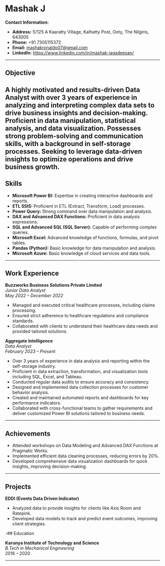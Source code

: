 # Mashak J

**Contact Information:**
- **Address:** 5/125 A Kaaratty Village, Kalhatty Post, Ooty, The Nilgiris, 643005
- **Phone:** +91 7305115372
- **Email:** [mashakronaldo07@gmail.com](mailto:mashakronaldo07@gmail.com)
- **LinkedIn:** https://www.linkedin.com/in/mashak-jagadeesan/

---

## Objective

A highly motivated and results-driven Data Analyst with over 3 years of experience in analyzing and interpreting complex data sets to drive business insights and decision-making. Proficient in data manipulation, statistical analysis, and data visualization. Possesses strong problem-solving and communication skills, with a background in self-storage processes. Seeking to leverage data-driven insights to optimize operations and drive business growth.
---


## Skills

- **Microsoft Power BI:** Expertise in creating interactive dashboards and reports.
- **ETL SSIS:** Proficient in ETL (Extract, Transform, Load) processes.
- **Power Query:** Strong command over data manipulation and analysis.
- **DAX and Advanced DAX Functions:** Proficient in data analysis expressions.
- **SQL and Advanced SQL (SQL Server):** Capable of performing complex queries.
- **Microsoft Excel:** Advanced knowledge of functions, formulas, and pivot tables.
- **Pandas (Python):** Basic knowledge for data manipulation and analysis.
- **Microsoft Azure:** Basic knowledge of cloud services and data tools.

---

## Work Experience

**Buzzworks Business Solutions Private Limited**  
_Junior Data Analyst_  
_May 2022 – December 2022_

- Managed and executed critical healthcare processes, including claims processing.
- Ensured strict adherence to healthcare regulations and compliance standards.
- Collaborated with clients to understand their healthcare data needs and provided tailored solutions.

**Aggregate Intelligence**  
_Data Analyst_  
_February 2023 – Present_

- Over 3 years of experience in data analysis and reporting within the self-storage industry.
- Proficient in data extraction, transformation, and visualization tools including SQL, Excel, and Tableau.
- Conducted regular data audits to ensure accuracy and consistency.
- Designed and implemented data collection processes for customer behavior analysis.
- Created and maintained automated reports and dashboards for key performance indicators.
- Collaborated with cross-functional teams to gather requirements and deliver customized Power BI solutions tailored to business needs.

---

## Achievements

- Attended workshops on Data Modeling and Advanced DAX Functions at Pragmatic Works.
- Implemented efficient data cleaning processes, reducing errors by 20%.
- Developed comprehensive data visualization dashboards for quick insights, improving decision-making.

---

## Projects

**EDDI (Events Data Driven Indicator)**

- Analyzed data to provide insights for clients like Axis Room and Ratepink.
- Developed data models to track and predict event outcomes, improving client strategies.

-## Education

**Karunya Institute of Technology and Science**  
_B.Tech in Mechanical Engineering_  
2016 – 2020



---

